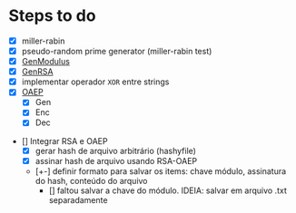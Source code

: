 # Steps to do

- [x] miller-rabin
- [x] pseudo-random prime generator (miller-rabin test)
- [x] [GenModulus](./img/gen-modulus.png)
- [x] [GenRSA](./img/gen-rsa.png)
- [x] implementar operador `XOR` entre strings
- [x] [OAEP](./img/rsa-oaep.png)
    - [x] Gen
    - [x] Enc
    - [x] Dec

- [] Integrar RSA e OAEP
    - [x] gerar hash de arquivo arbitrário (hashyfile)
    - [x] assinar hash de arquivo usando RSA-OAEP
    - [+-] definir formato para salvar os items: 
      chave módulo, assinatura do hash, conteúdo do arquivo
        - [] faltou salvar a chave do módulo. IDEIA: salvar em arquivo .txt separadamente

